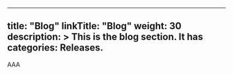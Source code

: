 
---
title: "Blog"
linkTitle: "Blog"
weight: 30
description: >
  This is the **blog** section. It has categories: Releases.
---
AAA

